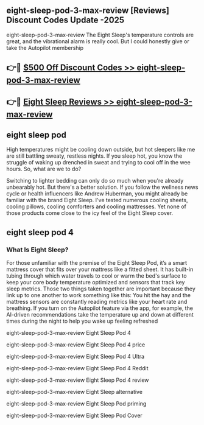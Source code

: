 ## eight-sleep-pod-3-max-review [Reviews​] Discount Codes Update -2025

eight-sleep-pod-3-max-review The Eight Sleep's temperature controls are great, and the vibrational alarm is really cool. But I could honestly give or take the Autopilot membership

## 👉🔴 [$500 Off Discount Codes >> eight-sleep-pod-3-max-review](http://download.freeplayer.one?title=eight-sleep-pod-3-max-review&ref=18-ES)

## 👉🔴 [Eight Sleep Reviews >> eight-sleep-pod-3-max-review](http://download.freeplayer.one?title=eight-sleep-pod-3-max-review&ref=18-ES)

## eight sleep pod

High temperatures might be cooling down outside, but hot sleepers like me are still battling sweaty, restless nights. If you sleep hot, you know the struggle of waking up drenched in sweat and trying to cool off in the wee hours. So, what are we to do?

Switching to lighter bedding can only do so much when you're already unbearably hot. But there's a better solution. If you follow the wellness news cycle or health influencers like Andrew Huberman, you might already be familiar with the brand Eight Sleep. I've tested numerous cooling sheets, cooling pillows, cooling comforters and cooling mattresses. Yet none of those products come close to the icy feel of the Eight Sleep cover.

## eight sleep pod 4

### What Is Eight Sleep?

For those unfamiliar with the premise of the Eight Sleep Pod, it’s a smart mattress cover that fits over your mattress like a fitted sheet. It has built-in tubing through which water travels to cool or warm the bed's surface to keep your core body temperature optimized and sensors that track key sleep metrics. Those two things taken together are important because they link up to one another to work something like this: You hit the hay and the mattress sensors are constantly reading metrics like your heart rate and breathing. If you turn on the Autopilot feature via the app, for example, the AI-driven recommendations take the temperature up and down at different times during the night to help you wake up feeling refreshed

eight-sleep-pod-3-max-review Eight Sleep Pod 4

eight-sleep-pod-3-max-review Eight Sleep Pod 4 price

eight-sleep-pod-3-max-review Eight Sleep Pod 4 Ultra

eight-sleep-pod-3-max-review Eight Sleep Pod 4 Reddit

eight-sleep-pod-3-max-review Eight Sleep Pod 4 review

eight-sleep-pod-3-max-review Eight Sleep alternative

eight-sleep-pod-3-max-review Eight Sleep Pod priming

eight-sleep-pod-3-max-review Eight Sleep Pod Cover